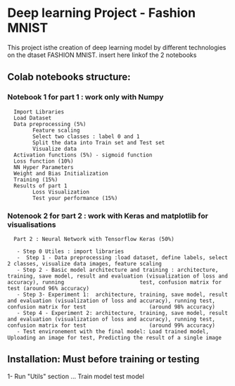 # Deep learning Project - Fashion MNIST
This project isthe creation of deep learning model by different technologies on the dtaset FASHION MNIST.
insert here linkof the 2 notebooks
## Colab notebooks structure:

### Notebook 1 for part 1 : work only with Numpy
      Import Libraries
      Load Dataset
      Data preprocessing (5%)
            Feature scaling
            Select two classes : label 0 and 1
            Split the data into Train set and Test set
            Visualize data
      Activation functions (5%) - sigmoid function
      Loss function (10%)
      NN Hyper Parameters
      Weight and Bias Initialization
      Training (15%)
      Results of part 1
            Loss Visualization
            Test your performance (15%)


### Notenook 2 for פart 2 : work with Keras and matplotlib for visualisations
      Part 2 : Neural Network with Tensorflow Keras (50%)
      
       - Step 0 Utiles : import libraries
       -  Step 1 - Data preprocessing :load dataset, define labels, select 2 classes, visualize data images, feature scaling
       - Step 2 - Basic model architecture and training : architecture, training, save model, result and evaluation (visualization of loss and accuracy), running                        test, confusion matrix for test (around 96% accuracy)
       - Step 3- Experiment 1:  architecture, training, save model, result and evaluation (visualization of loss and accuracy), running test, confusion matrix for test                    (around 98% accuracy)
       - Step 4 - Experiment 2: architecture, training, save model, result and evaluation (visualization of loss and accuracy), running test, confusion matrix for test                    (around 99% accuracy)
       - Test environement with the final model: Load trained model, Uploading an image for test, Predicting the result of a single image
      
 ## Installation: Must before training or testing
 1- Run "Utils" section
 ...
 Train model
 test model


